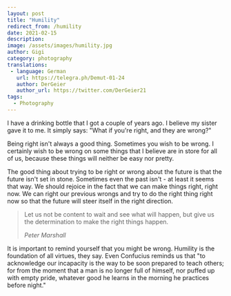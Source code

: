 ```yaml
---
layout: post
title: "Humility"
redirect_from: /humility
date: 2021-02-15
description:
image: /assets/images/humility.jpg
author: Gigi
category: photography
translations:
 - language: German
   url: https://telegra.ph/Demut-01-24
   author: DerGeier
   author_url: https://twitter.com/DerGeier21
tags:
  - Photography
---
```


I have a drinking bottle that I got a couple of years ago. I believe my sister
gave it to me. It simply says: "What if you're right, and they are wrong?"

Being right isn't always a good thing. Sometimes you wish to be wrong. I
certainly wish to be wrong on some things that I believe are in store for all of
us, because these things will neither be easy nor pretty.

The good thing about trying to be right or wrong about the future is that the
future isn't set in stone. Sometimes even the past isn't - at least it seems
that way. We should rejoice in the fact that we can make things right, right
now. We can right our previous wrongs and try to do the right thing right now so
that the future will steer itself in the right direction.

> Let us not be content to wait and see what will happen, but give us the
> determination to make the right things happen.
>
> <cite>Peter Marshall</cite>

It is important to remind yourself that you might be wrong. Humility is the
foundation of all virtues, they say. Even Confucius reminds us that "to
acknowledge our incapacity is the way to be soon prepared to teach others; for
from the moment that a man is no longer full of himself, nor puffed up with
empty pride, whatever good he learns in the morning he practices before night."
